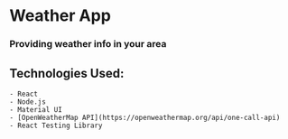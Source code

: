 # Weather App

### Providing weather info in your area

## Technologies Used:

    - React
    - Node.js
    - Material UI
    - [OpenWeatherMap API](https://openweathermap.org/api/one-call-api)
    - React Testing Library